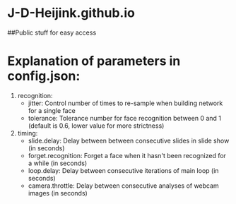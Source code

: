 # J-D-Heijink.github.io

##Public stuff for easy access

Explanation of parameters in config.json:
=========================================
1. recognition:
    * jitter: Control number of times to re-sample when building network for a single face
    * tolerance: Tolerance number for face recognition between 0 and 1 (default is 0.6, lower value for more strictness)
1. timing:
    * slide.delay: Delay between between consecutive slides in slide show (in seconds)
    * forget.recognition: Forget a face when it hasn't been recognized for a while (in seconds)
    * loop.delay: Delay between consecutive iterations of main loop (in seconds)
    * camera.throttle: Delay between consecutive analyses of webcam images (in seconds)
